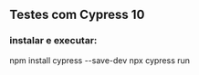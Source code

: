 
## Testes com Cypress 10
### instalar e executar:

 npm install cypress --save-dev
 npx cypress run

